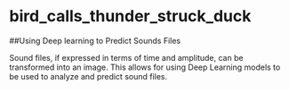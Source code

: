 # bird_calls_thunder_struck_duck

##Using Deep learning to Predict Sounds Files

Sound files, if expressed in terms of time and amplitude, can be transformed into an image. This allows for using Deep Learning models to be used to analyze and predict sound files.
